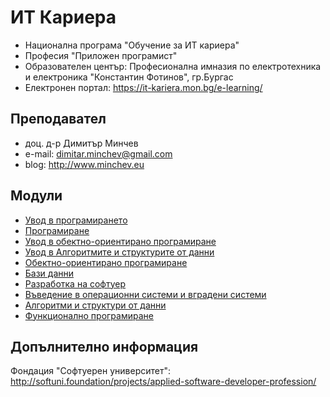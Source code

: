 # ИТ Кариера
- Национална програма "Обучение за ИТ кариера"
- Професия "Приложен програмист" 
- Образователен център: Професионална имназия по електротехника и електроника "Константин Фотинов", гр.Бургас  
- Електронен портал: https://it-kariera.mon.bg/e-learning/

## Преподавател
- доц. д-р Димитър Минчев
- e-mail: dimitar.minchev@gmail.com 
- blog: http://www.minchev.eu

## Модули
- [Увод в програмирането](01.%20Introduction%20to%20Programming)
- [Програмиране](02.%20Programming)
- [Увод в обектно-ориентирано програмиране](03.%20Introduction%20to%20Object%20Oriented%20Programming)
- [Увод в Алгоритмите и структурите от данни](04.%20Introduction%20to%20Algorithms%20and%20Data%20Structures)
- [Обектно-ориентирано програмиране](05.%20Object%20Oriented%20Programming)
- [Бази данни](06.%20Databases)
- [Разработка на софтуер](07.%20Software%20Development)
- [Въведение в операционни системи и вградени системи](08.%20OS%20and%20Embeded%20OS%20Intro)
- [Алгоритми и структури от данни](10.%20Algorithms%20and%20Data%20Structures)
- [Функционално програмиране](11.%20Functional%20Programming)

## Допълнително информация
Фондация "Софтуерен университет": http://softuni.foundation/projects/applied-software-developer-profession/

